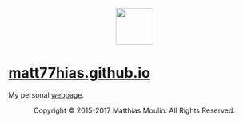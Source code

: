 <p align="center"><img src="https://matt77hias.github.io/res/Picture.jpg" width="75"></p>

# [matt77hias.github.io](http://matt77hias.github.io)
My personal [webpage](http://matt77hias.github.io).

<p align="center">Copyright © 2015-2017 Matthias Moulin. All Rights Reserved.</p>
